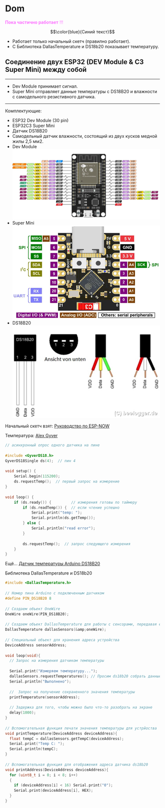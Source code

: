 # Dom

<font color="#fc1710ff"> **Пока частично работает** !!! </font>

$$\color{blue}{Синий текст}$$

- Работает только начальный скетч (правилно работает).
- С Библиотека DallasTemperature и DS18b20 показывает температуру.

## Соединение двух ESP32 (DEV Module & C3 Super Mini) между собой

---

- Dev Module принимает сигнал.
- Super Mini отправляет данные температуры c DS18B20 и влажности с самодельного резистивного датчика.

---
Комплектующие:

- ESP32 Dev Module (30 pin)
- ESP32C3 Super Mini
- Датчик DS18B20
- Самодельный датчик влажности, состоящий из двух кусков медной жилы 2,5 мм2.
- Dev Module
![ESP32](Proect/ESP32DevModule(30pin).png "ESP32")
- Super Mini
![ESP32](Proect/ESP32C3SuperMini.png "ESP32C3")
- DS18B20
![DS18B20](Proect/DS18B20.jpeg "DS18B20")

Начальный скетч взят: [Руководство по ESP-NOW](https://voltiq.ru/esp-now-esp32-arduino-ide/?ysclid=lyya2i91g5994491045)

Температура: [Alex Gyver](https://alexgyver.ru/lessons/ds18b20/)

```cpp
// асинхронный опрос одного датчика на пине

#include <GyverDS18.h>
GyverDS18Single ds(4);  // пин 4

void setup() {
    Serial.begin(115200);
    ds.requestTemp();  // первый запрос на измерение
}

void loop() {
    if (ds.ready()) {         // измерения готовы по таймеру
        if (ds.readTemp()) {  // если чтение успешно
            Serial.print("temp: ");
            Serial.println(ds.getTemp());
        } else {
            Serial.println("read error");
        }

        ds.requestTemp();  // запрос следующего измерения
    }
}
```

Ещё...
[Датчик температуры Arduino DS18B20](https://arduinomaster.ru/datchiki-arduino/arduino-ds18b20/)

Библиотека DallasTemperature и DS18b20

```cpp
#include <DallasTemperature.h>

// Номер пина Arduino с подключенным датчиком
#define PIN_DS18B20 8

// Создаем объект OneWire
OneWire oneWire(PIN_DS18B20);

// Создаем объект DallasTemperature для работы с сенсорами, передавая ему ссылку на объект для работы с 1-Wire.
DallasTemperature dallasSensors(&amp;oneWire);

// Специальный объект для хранения адреса устройства
DeviceAddress sensorAddress;

void loop(void){
  // Запрос на измерения датчиком температуры

  Serial.print("Измеряем температуру...");
  dallasSensors.requestTemperatures(); // Просим ds18b20 собрать данные
  Serial.println("Выполнено");

  //  Запрос на получение сохраненного значения температуры
  printTemperature(sensorAddress);

  // Задержка для того, чтобы можно было что-то разобрать на экране
  delay(1000);
}

// Вспомогательная функция печати значения температуры для устрйоства
void printTemperature(DeviceAddress deviceAddress){
  float tempC = dallasSensors.getTempC(deviceAddress);
  Serial.print("Temp C: ");
  Serial.println(tempC);
}

// Вспомогательная функция для отображения адреса датчика ds18b20
void printAddress(DeviceAddress deviceAddress){
  for (uint8_t i = 0; i < 8; i++)
  {
    if (deviceAddress[i] < 16) Serial.print("0");
    Serial.print(deviceAddress[i], HEX);
  }
}
```
